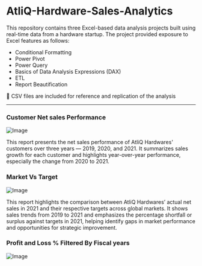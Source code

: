 # AtliQ-Hardware-Sales-Analytics
This repository contains three Excel-based data analysis projects built using real-time data from a hardware startup. The project provided exposure to Excel features as follows: 
+ Conditional Formatting
+ Power Pivot
+ Power Query
+ Basics of Data Analysis Expressions (DAX)
+ ETL
+ Report Beautification
  
📂 CSV files are included for reference and replication of the analysis

---
### Customer Net sales Performance ###

![Image](https://github.com/user-attachments/assets/cee2273a-a4cb-4ecd-9a5c-8a471214f15d)

This report presents the net sales performance of AtliQ Hardwares' customers over three years — 2019, 2020, and 2021. It summarizes sales growth for each customer and highlights year-over-year performance, especially the change from 2020 to 2021.

### Market Vs Target ###

![Image](https://github.com/user-attachments/assets/8ef3a0b2-bdc0-463c-b0f5-3418ee166de0)

This report highlights the comparison between AtliQ Hardwares’ actual net sales in 2021 and their respective targets across global markets. It shows sales trends from 2019 to 2021 and emphasizes the percentage shortfall or surplus against targets in 2021, helping identify gaps in market performance and opportunities for strategic improvement.

### Profit and Loss % Filtered By Fiscal years ###

![Image](https://github.com/user-attachments/assets/3b6d02f0-9878-49ff-92ce-404aa6eb7f0a)

